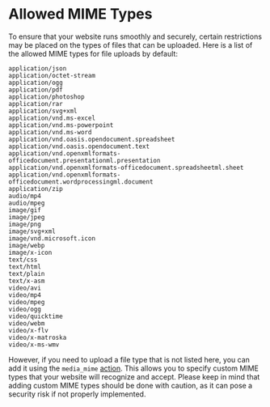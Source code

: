 # Allowed MIME Types
To ensure that your website runs smoothly and securely, certain restrictions may be placed on the types of files that can be uploaded. Here is a list of the allowed MIME types for file uploads by default:


```plain
application/json
application/octet-stream
application/ogg
application/pdf
application/photoshop
application/rar
application/svg+xml
application/vnd.ms-excel
application/vnd.ms-powerpoint
application/vnd.ms-word
application/vnd.oasis.opendocument.spreadsheet
application/vnd.oasis.opendocument.text
application/vnd.openxmlformats-officedocument.presentationml.presentation
application/vnd.openxmlformats-officedocument.spreadsheetml.sheet
application/vnd.openxmlformats-officedocument.wordprocessingml.document
application/zip
audio/mp4
audio/mpeg
image/gif
image/jpeg
image/png
image/svg+xml
image/vnd.microsoft.icon
image/webp
image/x-icon
text/css
text/html
text/plain
text/x-asm
video/avi
video/mp4
video/mpeg
video/ogg
video/quicktime
video/webm
video/x-flv
video/x-matroska
video/x-ms-wmv
```

However, if you need to upload a file type that is not listed here, you can add it using the `media_mime` [action](/developer/actions?id=core). This allows you to specify custom MIME types that your website will recognize and accept. Please keep in mind that adding custom MIME types should be done with caution, as it can pose a security risk if not properly implemented.
